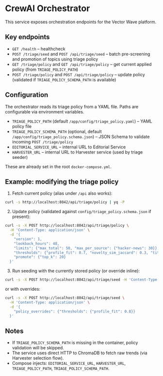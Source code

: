 # CrewAI Orchestrator

This service exposes orchestration endpoints for the Vector Wave platform.

## Key endpoints

- `GET /health` – healthcheck
- `POST /triage/seed` and `POST /api/triage/seed` – batch pre-screening and promotion of topics using triage policy
- `GET /triage/policy` and `GET /api/triage/policy` – get current applied policy (from `TRIAGE_POLICY_PATH`)
- `POST /triage/policy` and `POST /api/triage/policy` – update policy (validated if `TRIAGE_POLICY_SCHEMA_PATH` is available)

## Configuration

The orchestrator reads its triage policy from a YAML file. Paths are configurable via environment variables.

- `TRIAGE_POLICY_PATH` (default `/app/config/triage_policy.yaml`) – YAML policy file
- `TRIAGE_POLICY_SCHEMA_PATH` (optional, default `/app/config/triage_policy.schema.json`) – JSON Schema to validate incoming `POST /triage/policy`
- `EDITORIAL_SERVICE_URL` – internal URL to Editorial Service
- `HARVESTER_URL` – internal URL to Harvester service (used by triage seeder)

These are already set in the root `docker-compose.yml`.

## Example: modifying the triage policy

1. Fetch current policy (alias under `/api` also works):

```bash
curl -s http://localhost:8042/api/triage/policy | yq -P
```

2. Update policy (validated against `config/triage_policy.schema.json` if present):

```bash
curl -s -X POST http://localhost:8042/api/triage/policy \
  -H 'Content-Type: application/json' \
  -d '{
    "version": 1,
    "lookback_hours": 48,
    "limits": {"max_total": 50, "max_per_source": {"hacker-news": 30}},
    "thresholds": {"profile_fit": 0.7, "novelty_sim_jaccard": 0.3, "title_min_len": 10},
    "promote": {"top_k": 20}
  }'
```

3. Run seeding with the currently stored policy (or override inline):

```bash
curl -s -X POST http://localhost:8042/api/triage/seed -H 'Content-Type: application/json' -d '{}'
```

or with overrides:

```bash
curl -s -X POST http://localhost:8042/api/triage/seed \
  -H 'Content-Type: application/json' \
  -d '{
    "policy_overrides": {"thresholds": {"profile_fit": 0.8}}
  }'
```

## Notes

- If `TRIAGE_POLICY_SCHEMA_PATH` is missing in the container, policy validation will be skipped.
- The service uses direct HTTP to ChromaDB to fetch raw trends (via Harvester selection flow).
- Compose injects: `EDITORIAL_SERVICE_URL`, `HARVESTER_URL`, `TRIAGE_POLICY_PATH`, `TRIAGE_POLICY_SCHEMA_PATH`.
